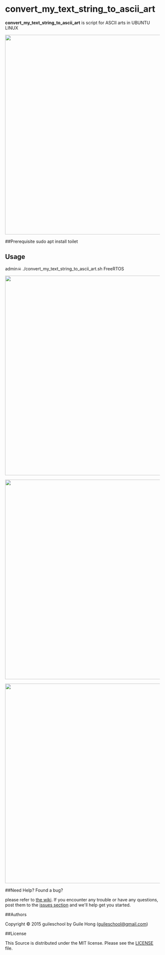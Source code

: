 convert_my_text_string_to_ascii_art
===

**convert_my_text_string_to_ascii_art** is script for ASCII arts in UBUNTU LINUX

<p align="center">
    <img src="https://d.pr/i/UvHJrA+" width=650 loop=infinite>
</p>

##Prerequisite
sudo apt install toilet

## Usage
admin☠ ./convert_my_text_string_to_ascii_art.sh FreeRTOS

<p align="center">
    <img src="https://d.pr/i/qBgQVz+" width=650 loop=infinite>
</p>

<p align="center">
    <img src="https://d.pr/i/Bofa7R+" width=650 loop=infinite>
</p>

<p align="center">
    <img src="https://d.pr/i/0uejQs+" width=650 loop=infinite>
</p>

##Need Help? Found a bug?

please refer to [the wiki](https://github.com/guileschool/convert_my_text_string_to_ascii_art/wiki). If you encounter any trouble or have any questions, post them to the [issues section](https://github.com/guileschool/convert_my_text_string_to_ascii_art/issues) and we'll help get you started.

##Authors

Copyright © 2015 guileschool by Guile Hong (guileschool@gmail.com)

##License

This Source is distributed under the MIT license. Please see the [LICENSE](https://github.com/guileschool/convert_my_text_string_to_ascii_art/blob/master/LICENSE) file.
